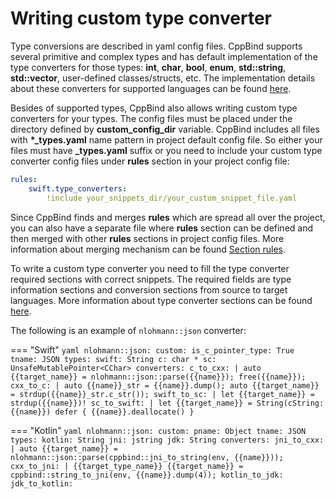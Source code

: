 # Writing custom type converter

Type conversions are described in yaml config files. CppBind supports
several primitive and complex types and has default implementation of
the type converters for those types: **int**, **char**, **bool**,
**enum**, **std::string**, **std::vector**, user-defined
classes/structs, etc. The implementation details about these converters
for supported languages can be found
[here](https://github.com/PicsArt/cppbind/tree/master/src/cppbind/config/snippets).

Besides of supported types, CppBind also allows writing custom type
converters for your types. The config files must be placed under the
directory defined by **custom_config_dir** variable. CppBind includes
all files with **\*\_types.yaml** name pattern in project default config
file. So either your files must have **\_types.yaml** suffix or you need
to include your custom type converter config files under **rules**
section in your project config file:

``` yaml
rules:
    swift.type_converters:
        !include your_snippets_dir/your_custom_snippet_file.yaml
```

Since CppBind finds and merges **rules** which are spread all over the
project, you can also have a separate file where **rules** section can
be defined and then merged with other **rules** sections in project
config files. More information about merging mechanism can be found
[Section rules](../../configuration/proj_config.md#section-rules).

To write a custom type converter you need to fill the type converter
required sections with correct snippets. The required fields are type
information sections and conversion sections from source to target
languages. More information about type converter sections can be found
[here](../../advanced_topics/cppbind_snippets/code_snippets.md).

The following is an example of `nlohmann::json` converter:

=== "Swift"
    ``` yaml
    nlohmann::json:
      custom:
        is_c_pointer_type: True
        tname: JSON
      types:
        swift: String
        c: char *
        sc: UnsafeMutablePointer<CChar>
      converters:
        c_to_cxx: |
          auto {{target_name}} = nlohmann::json::parse({{name}});
          free({{name}});
        cxx_to_c: |
          auto {{name}}_str = {{name}}.dump();
          auto {{target_name}} = strdup({{name}}_str.c_str());
        swift_to_sc: |
          let {{target_name}} = strdup({{name}})!
        sc_to_swift: |
          let {{target_name}} = String(cString: {{name}})
          defer {
            {{name}}.deallocate()
          }
    ```

=== "Kotlin"
    ``` yaml
    nlohmann::json:
      custom:
        pname: Object
        tname: JSON
      types:
        kotlin: String
        jni: jstring
        jdk: String
      converters:
        jni_to_cxx: |
          auto {{target_name}} = nlohmann::json::parse(cppbind::jni_to_string(env, {{name}}));
        cxx_to_jni: |
          {{target_type_name}} {{target_name}} = cppbind::string_to_jni(env, {{name}}.dump(4));
        kotlin_to_jdk:
        jdk_to_kotlin:
    ```
